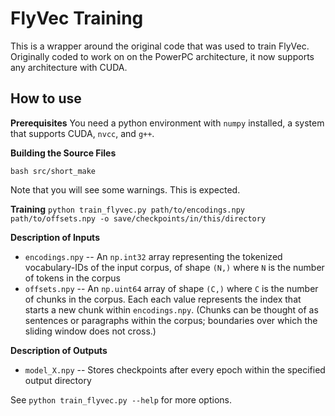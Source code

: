 # FlyVec Training

This is a wrapper around the original code that was used to train FlyVec. Originally coded to work on on the PowerPC architecture, it now supports any architecture with CUDA.

## How to use

**Prerequisites**
You need a python environment with `numpy` installed, a system that supports CUDA, `nvcc`, and `g++`.

**Building the Source Files**

`bash src/short_make`

Note that you will see some warnings. This is expected.

**Training**
`python train_flyvec.py path/to/encodings.npy path/to/offsets.npy -o save/checkpoints/in/this/directory`

**Description of Inputs**
- `encodings.npy` -- An `np.int32` array representing the tokenized vocabulary-IDs of the input corpus, of shape `(N,)` where `N` is the number of tokens in the corpus
- `offsets.npy` -- An `np.uint64` array of shape `(C,)` where `C` is the number of chunks in the corpus. Each each value represents the index that starts a new chunk within `encodings.npy`. 
    (Chunks can be thought of as sentences or paragraphs within the corpus; boundaries over which the sliding window does not cross.)

**Description of Outputs**
- `model_X.npy` -- Stores checkpoints after every epoch within the specified output directory

See `python train_flyvec.py --help` for more options.
